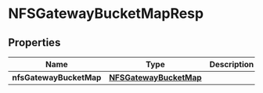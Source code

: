 # NFSGatewayBucketMapResp

## Properties
Name | Type | Description | Notes
------------ | ------------- | ------------- | -------------
**nfsGatewayBucketMap** | [**NFSGatewayBucketMap**](NFSGatewayBucketMap.md) |  | 
